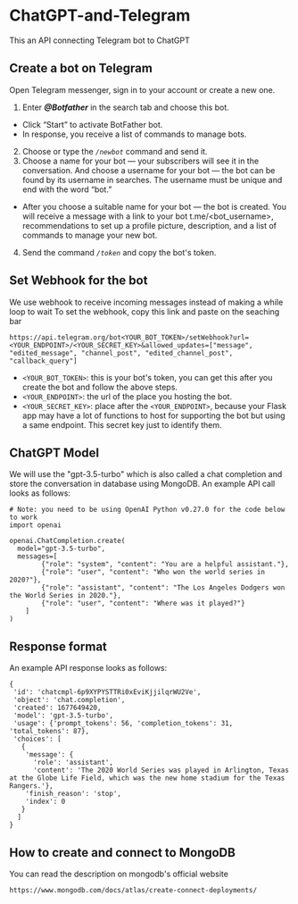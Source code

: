# ChatGPT-and-Telegram
This an API connecting Telegram bot to ChatGPT
## Create a bot on Telegram
Open Telegram messenger, sign in to your account or create a new one.
1. Enter ***@Botfather*** in the search tab and choose this bot.
  - Click “Start” to activate BotFather bot.
  - In response, you receive a list of commands to manage bots.
2. Choose or type the *```/newbot```* command and send it.
3. Choose a name for your bot — your subscribers will see it in the conversation. And choose a username for your bot — the bot can be found by its username in searches. The username must be unique and end with the word “bot.”
  - After you choose a suitable name for your bot — the bot is created. You will receive a message with a link to your bot t.me/<bot_username>, recommendations to set up a profile picture, description, and a list of commands to manage your new bot.
4. Send the command *```/token```* and copy the bot's token.
## Set Webhook for the bot
We use webhook to receive incoming messages instead of making a while loop to wait
To set the webhook, copy this link and paste on the seaching bar
```
https://api.telegram.org/bot<YOUR_BOT_TOKEN>/setWebhook?url=<YOUR_ENDPOINT>/<YOUR_SECRET_KEY>&allowed_updates=["message", "edited_message", "channel_post", "edited_channel_post", "callback_query"]
```
- ```<YOUR_BOT_TOKEN>```: this is your bot's token, you can get this after you create the bot and follow the above steps.
- ```<YOUR_ENDPOINT>```: the url of the place you hosting the bot.
- ```<YOUR_SECRET_KEY>```: place after the ```<YOUR_ENDPOINT>```, because your Flask app may have a lot of functions to host for supporting the bot but using a same endpoint. This secret key just to identify them.
## ChatGPT Model
We will use the "gpt-3.5-turbo" which is also called a chat completion and store the conversation in database using MongoDB.
An example API call looks as follows:
```
# Note: you need to be using OpenAI Python v0.27.0 for the code below to work
import openai

openai.ChatCompletion.create(
  model="gpt-3.5-turbo",
  messages=[
        {"role": "system", "content": "You are a helpful assistant."},
        {"role": "user", "content": "Who won the world series in 2020?"},
        {"role": "assistant", "content": "The Los Angeles Dodgers won the World Series in 2020."},
        {"role": "user", "content": "Where was it played?"}
    ]
)
```
## Response format
An example API response looks as follows:
```
{
 'id': 'chatcmpl-6p9XYPYSTTRi0xEviKjjilqrWU2Ve',
 'object': 'chat.completion',
 'created': 1677649420,
 'model': 'gpt-3.5-turbo',
 'usage': {'prompt_tokens': 56, 'completion_tokens': 31, 'total_tokens': 87},
 'choices': [
   {
    'message': {
      'role': 'assistant',
      'content': 'The 2020 World Series was played in Arlington, Texas at the Globe Life Field, which was the new home stadium for the Texas Rangers.'},
    'finish_reason': 'stop',
    'index': 0
   }
  ]
}
```
## How to create and connect to MongoDB
You can read the description on mongodb's official website
```
https://www.mongodb.com/docs/atlas/create-connect-deployments/
```

